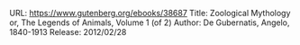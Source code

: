 URL: https://www.gutenberg.org/ebooks/38687
Title: Zoological Mythology or, The Legends of Animals, Volume 1 (of 2)
Author: De Gubernatis, Angelo, 1840-1913
Release: 2012/02/28
